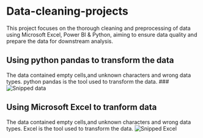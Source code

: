 # Data-cleaning-projects
This project focuses on the thorough cleaning and preprocessing of  data using Microsoft Excel, Power BI &amp; Python, aiming to ensure data quality and prepare the data for downstream analysis.

## Using python pandas to transform the data
 The data contained empty cells,and unknown characters and wrong data types. python pandas is the tool used to transform the data.
###![Snipped data](https://github.com/Xtomiwa/Data-cleaning-projects/assets/112486285/a1d08720-4dfe-4651-9347-0c1518cadce6)

## Using Microsoft Excel to tranform data
The data contained empty cells,and unknown characters and wrong data types. Excel is the tool used to transform the data.
![Snipped Excel](https://github.com/Xtomiwa/Data-cleaning-projects/assets/112486285/f4ea84bb-2036-47e8-8946-51caf40e0691)


